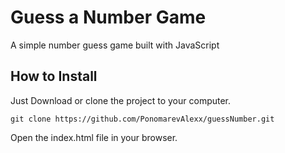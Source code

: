 # Guess a Number Game

A simple number guess game built with JavaScript

## How to Install

Just Download or clone the project to your computer.
```
git clone https://github.com/PonomarevAlexx/guessNumber.git
```

Open the index.html file in your browser.